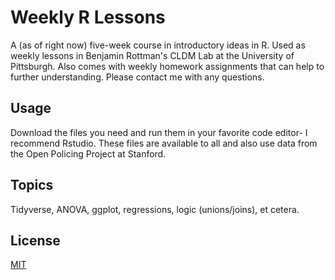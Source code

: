 # Weekly R Lessons

A (as of right now) five-week course in introductory ideas in R. Used as weekly lessons in Benjamin Rottman's CLDM Lab at the University of Pittsburgh. Also comes with weekly homework assignments that can help to further understanding. Please contact me with any questions.

## Usage

Download the files you need and run them in your favorite code editor- I recommend Rstudio. These files are available to all and also use data from the Open Policing Project at Stanford.

## Topics

Tidyverse, ANOVA, ggplot, regressions, logic (unions/joins), et cetera.


## License
[MIT](https://choosealicense.com/licenses/mit/)
